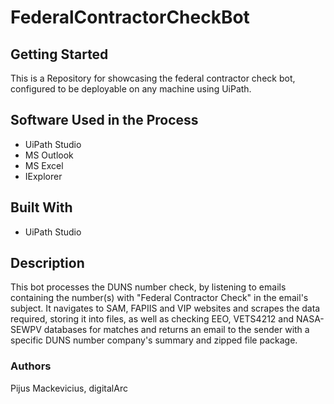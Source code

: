# FederalContractorCheckBot

## Getting Started

This is a Repository for showcasing the federal contractor check bot, configured to be deployable on any machine using UiPath.

## Software Used in the Process

+ UiPath Studio
+ MS Outlook
+ MS Excel
+ IExplorer

## Built With

+ UiPath Studio

## Description 

This bot processes the DUNS number check, by listening to emails containing the number(s) with "Federal Contractor Check" in the email's subject. 
It navigates to SAM, FAPIIS and VIP websites and scrapes the data required, storing it into files, as well as checking EEO, VETS4212 and NASA-SEWPV databases for matches and returns an email to the sender with a specific DUNS number company's summary and zipped file package.

### Authors

Pijus Mackevicius, digitalArc
